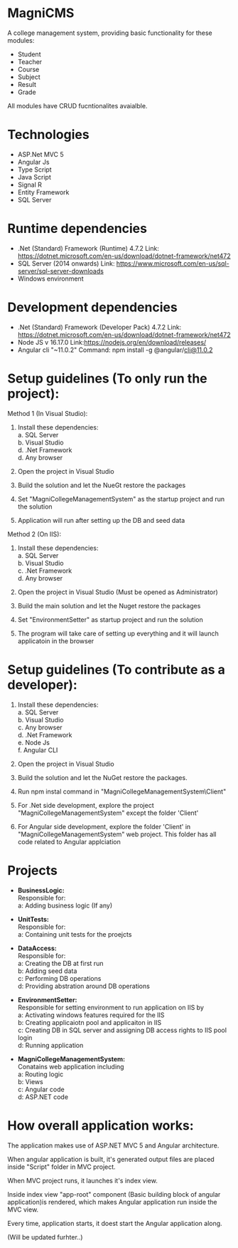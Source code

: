 # MagniCMS
A college management system, providing  basic functionality for these modules: 

* Student
* Teacher
* Course
* Subject 
* Result 
* Grade

All modules have CRUD fucntionalites avaialble. 

# Technologies

* ASP.Net MVC 5
* Angular Js 
* Type Script
* Java Script 
* Signal R
* Entity Framework 
* SQL Server

# Runtime dependencies
* .Net (Standard) Framework  (Runtime) 4.7.2
Link: https://dotnet.microsoft.com/en-us/download/dotnet-framework/net472 
* SQL Server (2014 onwards)
Link: https://www.microsoft.com/en-us/sql-server/sql-server-downloads
* Windows environment

# Development dependencies
* .Net (Standard) Framework  (Developer Pack) 4.7.2
Link: https://dotnet.microsoft.com/en-us/download/dotnet-framework/net472 
* Node JS v 16.17.0  Link:https://nodejs.org/en/download/releases/
* Angular cli "~11.0.2" Command: npm install -g @angular/cli@11.0.2
    
# Setup guidelines (To only run the project):
Method 1 (In Visual Studio):
1) Install these dependencies:
    <br/>a. SQL Server
    <br/>b. Visual Studio
    <br/>d. .Net Framework
    <br/>d. Any browser
    
2) Open the project in Visual Studio
3) Build the solution and let the NueGt restore the packages
4) Set "MagniCollegeManagementSystem" as the startup project and run the solution
5) Application will run after setting up the DB and seed data
    
Method 2 (On IIS):
1) Install these dependencies:
    <br/>a. SQL Server
    <br/>b. Visual Studio
    <br/>c. .Net Framework
    <br/>d. Any browser
    
2) Open the project in Visual Studio (Must be opened as Administrator)
3) Build the main solution and let the Nuget restore the packages
4) Set "EnvironmentSetter" as startup project and run the solution
5) The program will take care of setting up everything and it will launch applicatoin in the browser

# Setup guidelines (To contribute as a developer):

1) Install these dependencies:
    <br/>a. SQL Server
    <br/>b. Visual Studio
    <br/>c. Any browser
    <br/>d. .Net Framework
    <br/>e. Node Js
    <br/>f. Angular CLI

2) Open the project in Visual Studio
3) Build the solution and let the NuGet restore the packages.
4) Run npm instal command in  "MagniCollegeManagementSystem\Client"
4) For .Net side development, explore the project "MagniCollegeManagementSystem" except the folder 'Client'
5) For Angular side development, explore the folder 'Client' in "MagniCollegeManagementSystem" web project. This folder has all code related to Angular applciation

# Projects
* <b>  BusinessLogic:</b>
<br> Responsible for:
<br> a: Adding business logic (If any)

* <b>  UnitTests:</b>
<br> Responsible for:
<br> a: Containing unit tests for the proejcts

* <b>  DataAccess:</b>
<br> Responsible for:
<br> a: Creating the DB at first run
<br> b: Adding seed data
<br> c: Performing DB operations
<br> d: Providing abstration around DB operations


 * <b> EnvironmentSetter:</b>
<br> Responsible for setting environment to run application on IIS by
<br> a: Activating windows features required for the IIS
<br> b: Creating applicaiotn pool and applicaiton in IIS
<br> c: Creating DB in SQL server and assigning  DB access rights to IIS pool login
<br> d: Running application

* <b>  MagniCollegeManagementSystem:</b>
<br> Conatains web application including
<br> a: Routing logic
<br> b: Views
<br> c: Angular code
<br> d: ASP.NET code

# How overall application works:
The application makes use of ASP.NET MVC 5 and Angular architecture.

When angular application is built, it's generated output files are placed inside "Script" folder in MVC project.

When MVC project runs, it launches it's index view.  

Inside index view "app-root" component (Basic building block of angular application)is rendered, which makes Angular application run inside the MVC view.

Every time, application starts, it doest start the Angular application along. 

(Will be updated furhter..)
